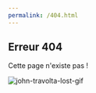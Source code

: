 ```yaml
---
permalink: /404.html
---
```


## Erreur 404

Cette page n'existe pas !

![john-travolta-lost-gif](https://c.tenor.com/1zi9Ppr4YDsAAAAj/travolta-lost.gif)
